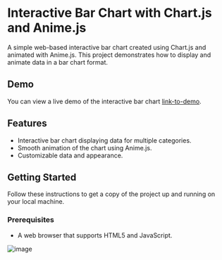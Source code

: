# Interactive Bar Chart with Chart.js and Anime.js

A simple web-based interactive bar chart created using Chart.js and animated with Anime.js. This project demonstrates how to display and animate data in a bar chart format.

## Demo

You can view a live demo of the interactive bar chart [link-to-demo](https://yogesh-vasanthakumar.github.io/Barchart/index.html).

## Features

- Interactive bar chart displaying data for multiple categories.
- Smooth animation of the chart using Anime.js.
- Customizable data and appearance.

## Getting Started

Follow these instructions to get a copy of the project up and running on your local machine.

### Prerequisites

- A web browser that supports HTML5 and JavaScript.

![image](https://github.com/Yogesh-VasanthaKumar/Yogesh-VasanthaKumar.github.io/assets/122785048/4d26c320-25c3-46f4-b1f2-d3ee7afce995)
